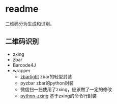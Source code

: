 # readme

二维码分为生成和识别。

## 二维码识别

- zxing
- zbar
- Barcode4J
- wrapper
  - [zbarlight](https://github.com/Polyconseil/zbarlight/) zbar的轻型封装
  - pyzbar zbar的python封装
  - 微信扫一扫使用了zxing，应该做了一定的修改
  - [python-zxing](https://github.com/oostendo/python-zxing) 基于zxing的命令行封装